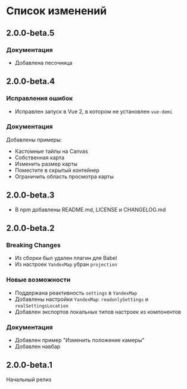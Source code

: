 # Список изменений

## 2.0.0-beta.5

### Документация
- Добавлена песочница

## 2.0.0-beta.4

### Исправления ошибок
- Исправлен запуск в Vue 2, в котором не установлен `vue-demi`

### Документация
Добавлены примеры:
- Кастомные тайлы на Canvas
- Собственная карта
- Изменить размер карты
- Поместите в скрытый контейнер
- Ограничить область просмотра карты

## 2.0.0-beta.3

- В npm добавлены README.md, LICENSE и CHANGELOG.md

## 2.0.0-beta.2

### Breaking Changes
- Из сборки был удален плагин для Babel
- Из настроек `YandexMap` убран `projection`

### Новые возможности
- Поддержана реактивность `settings` в `YandexMap`
- Добавлены настройки `YandexMap`: `readonlySettings` и `realSettingsLocation`
- Добавлен экспортов локальных типов настроек из компонентов

### Документация
- Добавлен пример "Изменить положение камеры"
- Добавлен навбар

## 2.0.0-beta.1

Начальный релиз
